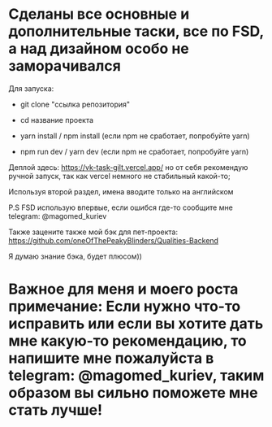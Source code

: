 # Cделаны все основные и дополнительные таски, все по FSD, а над дизайном особо не заморачивался

Для запуска:

- git clone "ссылка репозитория"

- cd название проекта

- yarn install / npm install  (если npm не сработает, попробуйте yarn)

- npm run dev / yarn dev      (если npm не сработает, попробуйте yarn)

Деплой здесь: https://vk-task-gilt.vercel.app/  но от себя рекомендую ручной запуск, так как vercel немного не стабильный какой-то;

Используя второй раздел, имена вводите только на английском

P.S FSD использую впервые, если ошибся где-то сообщите мне telegram: @magomed_kuriev

Также зацените также мой бэк для пет-проекта: https://github.com/oneOfThePeakyBlinders/Qualities-Backend 

Я думаю знание бэка, будет плюсом))

# Важное для меня и моего роста примечание: Если нужно что-то исправить или если вы хотите дать мне какую-то рекомендацию, то напишите мне пожалуйста в telegram: @magomed_kuriev, таким образом вы сильно поможете мне стать лучше!
